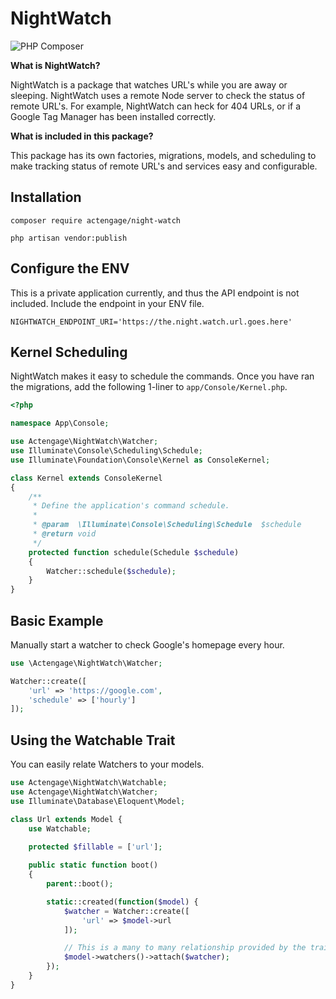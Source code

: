# NightWatch

![PHP Composer](https://github.com/ActiveEngagement/laravel-night-watch/workflows/PHP%20Composer/badge.svg)

**What is NightWatch?**

NightWatch is a package that watches URL's while you are away or sleeping. NightWatch uses a remote Node server to check the status of remote URL's. For example, NightWatch can heck for 404 URLs, or if a Google Tag Manager has been installed correctly.

**What is included in this package?**

This package has its own factories, migrations, models, and scheduling to make tracking status of remote URL's and services easy and configurable.

## Installation

    composer require actengage/night-watch

    php artisan vendor:publish

## Configure the ENV

This is a private application currently, and thus the API endpoint is not included. Include the endpoint in your ENV file.

    NIGHTWATCH_ENDPOINT_URI='https://the.night.watch.url.goes.here'
    
## Kernel Scheduling

NightWatch makes it easy to schedule the commands. Once you have ran the migrations, add the following 1-liner to `app/Console/Kernel.php`.

``` php
<?php

namespace App\Console;

use Actengage\NightWatch\Watcher;
use Illuminate\Console\Scheduling\Schedule;
use Illuminate\Foundation\Console\Kernel as ConsoleKernel;

class Kernel extends ConsoleKernel
{
    /**
     * Define the application's command schedule.
     *
     * @param  \Illuminate\Console\Scheduling\Schedule  $schedule
     * @return void
     */
    protected function schedule(Schedule $schedule)
    {
        Watcher::schedule($schedule);
    }
}
```

## Basic Example

Manually start a watcher to check Google's homepage every hour.

``` php
use \Actengage\NightWatch\Watcher;

Watcher::create([
    'url' => 'https://google.com',
    'schedule' => ['hourly']
]);
```

## Using the Watchable Trait

You can easily relate Watchers to your models.

``` php
use Actengage\NightWatch\Watchable;
use Actengage\NightWatch\Watcher;
use Illuminate\Database\Eloquent\Model;

class Url extends Model {
    use Watchable;
    
    protected $fillable = ['url'];

    public static function boot()
    {
        parent::boot();

        static::created(function($model) {
            $watcher = Watcher::create([
                'url' => $model->url
            ]);

            // This is a many to many relationship provided by the trait.
            $model->watchers()->attach($watcher);
        });
    }
}
```